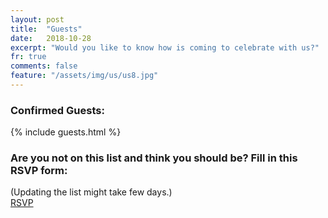 ```yaml
---
layout: post
title:  "Guests"
date:   2018-10-28
excerpt: "Would you like to know how is coming to celebrate with us?"
fr: true
comments: false
feature: "/assets/img/us/us8.jpg"
---
```



### Confirmed Guests:

{% include guests.html %}

### Are you not on this list and think you should be? Fill in this RSVP form:
(Updating the list might take few days.)
<br/>
<a href="https://helena-benoit.github.io//rsvp-fr/" class="btn zoombtn"> RSVP </a>
